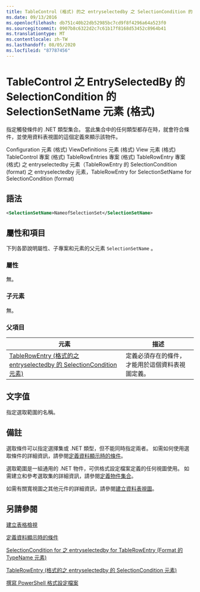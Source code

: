 ```yaml
---
title: TableControl (格式) 的之 entryselectedby 之 SelectionCondition 的 SelectionSetName 元素Microsoft Docs
ms.date: 09/13/2016
ms.openlocfilehash: db751c40b22db52985bc7cd9f8f4296a64a523f0
ms.sourcegitcommit: 0907b8c6322d2c7c61b17f8168d53452c8964b41
ms.translationtype: MT
ms.contentlocale: zh-TW
ms.lasthandoff: 08/05/2020
ms.locfileid: "87787456"
---
```

# <a name="selectionsetname-element-for-selectioncondition-for-entryselectedby-for-tablecontrol-format"></a>TableControl 之 EntrySelectedBy 的 SelectionCondition 的 SelectionSetName 元素 (格式)

指定觸發條件的 .NET 類型集合。 當此集合中的任何類型都存在時，就會符合條件，並使用資料表視圖的這個定義來顯示該物件。

Configuration 元素 (格式) ViewDefinitions 元素 (格式) View 元素 (格式) TableControl 專案 (格式) TableRowEntries 專案 (格式) TableRowEntry 專案 (格式) 之 entryselectedby 元素（TableRowEntry 的 SelectionCondition (format) 之 entryselectedby 元素，TableRowEntry for SelectionSetName for SelectionCondition (format) 

## <a name="syntax"></a>語法

```xml
<SelectionSetName>NameofSelectionSet</SelectionSetName>
```

## <a name="attributes-and-elements"></a>屬性和項目

下列各節說明屬性、子專案和元素的父元素 `SelectionSetName` 。

### <a name="attributes"></a>屬性

無。

### <a name="child-elements"></a>子元素

無。

### <a name="parent-elements"></a>父項目

|元素|描述|
|-------------|-----------------|
|[TableRowEntry (格式的之 entryselectedby 的 SelectionCondition 元素) ](./selectioncondition-element-for-entryselectedby-for-tablecontrol-format.md)|定義必須存在的條件，才能用於這個資料表視圖定義。|

## <a name="text-value"></a>文字值

指定選取範圍的名稱。

## <a name="remarks"></a>備註

選取條件可以指定選擇集或 .NET 類型，但不能同時指定兩者。 如需如何使用選取條件的詳細資訊，請參閱[定義資料顯示時的條件](./defining-conditions-for-displaying-data.md)。

選取範圍是一組通用的 .NET 物件，可供格式設定檔案定義的任何視圖使用。 如需建立和參考選取集的詳細資訊，請參閱[定義物件集合](./defining-selection-sets.md)。

如需有關寬視圖之其他元件的詳細資訊，請參閱[建立資料表視圖](./creating-a-table-view.md)。

## <a name="see-also"></a>另請參閱

[建立表格檢視](./creating-a-table-view.md)

[定義資料顯示時的條件](./defining-conditions-for-displaying-data.md)

[SelectionCondition for 之 entryselectedby for TableRowEntry (Format 的 TypeName 元素) ](./typename-element-for-selectioncondition-for-entryselectedby-for-tablecontrol-format.md)

[TableRowEntry (格式的之 entryselectedby 的 SelectionCondition 元素) ](./selectioncondition-element-for-entryselectedby-for-tablecontrol-format.md)

[撰寫 PowerShell 格式設定檔案](./writing-a-powershell-formatting-file.md)
